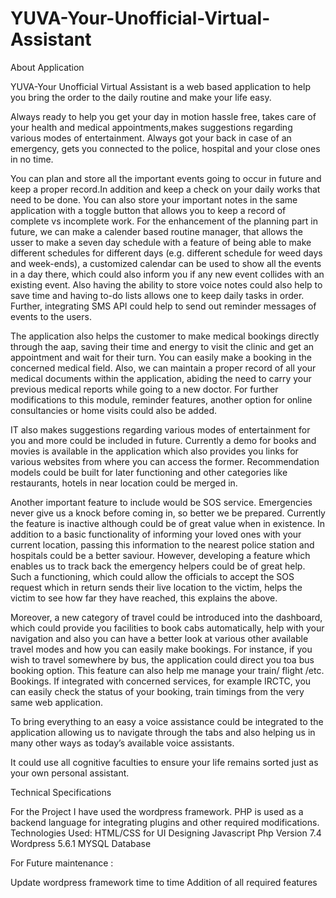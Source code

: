 # YUVA-Your-Unofficial-Virtual-Assistant

About Application

YUVA-Your Unofficial Virtual Assistant is a web based application to help you bring the order to the daily routine and make your life easy. 


Always ready to help you get your day in motion hassle free,  takes care of your health and medical appointments,makes suggestions regarding various modes of entertainment.
Always got your back in case of an emergency, gets you connected to the police, hospital and your close ones in no time.

 You can plan and store all the important events going to occur in future and keep a proper record.In addition and keep a check on your daily works that need to be done. You can also store your important notes in the same application with a toggle button that allows you to keep a record of complete vs incomplete work. For the enhancement of the planning part in future, we can make a calender based routine manager, that allows the usser to make a seven day schedule with a feature of being able to make different schedules for different days (e.g. different schedule for weed days and week-ends), a customized calendar can be used to show all the events in a day there, which could also inform you if any new event collides with an existing event. Also having the ability to store voice notes could also help to save time and having to-do lists allows one to keep daily tasks in order. Further, integrating SMS API could help to send out reminder messages of events to the users. 

The application also helps the customer to make medical bookings directly through the aap, saving their time and energy to visit the clinic and get an appointment and wait for their turn. You can easily make a booking in the concerned medical field. Also, we can maintain a proper record of all your medical documents within the application, abiding the need to carry your previous medical reports while going to a new doctor. For further modifications to this module, reminder features, another option for online consultancies or home visits could also be added.

IT also makes suggestions regarding various modes of entertainment for you and more could be included in future. Currently a demo for books and movies is available in the application which also provides you links for various websites from where you can access the former. Recommendation models could be built for later functioning and other categories like restaurants, hotels in near location could be merged in.

Another important feature to include would be SOS service. Emergencies never give us a knock before coming in, so better we be prepared. Currently the feature is inactive although could be of great value when in existence. In addition to a basic functionality of informing your loved ones with your current location, passing this information to the nearest police station and  hospitals could be a better saviour. However, developing a feature which enables us to track back the emergency helpers could be of great help. Such a functioning, which could allow the officials to accept the SOS request which in return sends their live location to the victim, helps the victim to see how far they have reached, this explains the above. 

Moreover, a new category of travel could be introduced into the dashboard, which could provide you facilities to book cabs automatically,  help with your navigation and also you can have a better look at various other available travel modes and how you can easily make bookings. For instance, if you wish to travel somewhere by bus, the application could direct you toa bus booking option. This feature can also help me manage your train/ flight /etc. Bookings. If integrated with concerned services, for example IRCTC, you can easily check the status of your booking, train timings from the very same web application.  

To bring everything to an easy a voice assistance could be integrated to the application allowing us to navigate through the tabs and also helping us in many other ways as today’s available voice assistants.
 
It could use all cognitive faculties to ensure your life remains sorted just as your own personal assistant. 

Technical Specifications

For the Project  I have used the wordpress framework.
PHP is used as a backend language for integrating plugins and other required modifications. 
Technologies Used:
HTML/CSS for UI Designing
Javascript
Php Version 7.4 
Wordpress 5.6.1 
MYSQL Database 

For Future maintenance :

Update wordpress framework time to time
Addition of all required features
